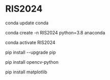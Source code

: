 # RIS2024

conda update conda

conda create -n RIS2024 python=3.8 anaconda

conda activate RIS2024

pip install --upgrade pip

pip install opencv-python

pip install matplotlib


